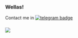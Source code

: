 ### Wellas!
















Contact me in [![telegram badge](https://img.shields.io/badge/-Telegram-black?logo=Telegram&logoColor=blue&link=https://t.me/teletrev)](https://t.me/teletrev)



###
![](https://komarev.com/ghpvc/?username=zittox&style=for-the-badge&color=brightgreen)
